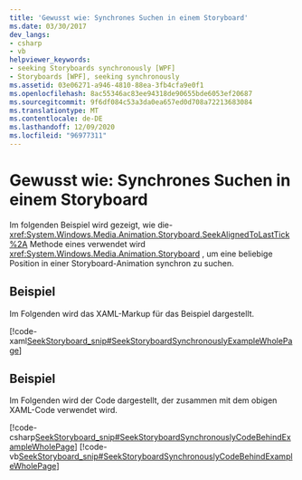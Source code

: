 ```yaml
---
title: 'Gewusst wie: Synchrones Suchen in einem Storyboard'
ms.date: 03/30/2017
dev_langs:
- csharp
- vb
helpviewer_keywords:
- seeking Storyboards synchronously [WPF]
- Storyboards [WPF], seeking synchronously
ms.assetid: 03e06271-a946-4810-88ea-3fb4cfa9e0f1
ms.openlocfilehash: 8ac55346ac83ee94318de90655bde6053ef20687
ms.sourcegitcommit: 9f6df084c53a3da0ea657ed0d708a72213683084
ms.translationtype: MT
ms.contentlocale: de-DE
ms.lasthandoff: 12/09/2020
ms.locfileid: "96977311"
---
```

# <a name="how-to-seek-a-storyboard-synchronously"></a>Gewusst wie: Synchrones Suchen in einem Storyboard
Im folgenden Beispiel wird gezeigt, wie die- <xref:System.Windows.Media.Animation.Storyboard.SeekAlignedToLastTick%2A> Methode eines verwendet wird <xref:System.Windows.Media.Animation.Storyboard> , um eine beliebige Position in einer Storyboard-Animation synchron zu suchen.  
  
## <a name="example"></a>Beispiel  
 Im Folgenden wird das XAML-Markup für das Beispiel dargestellt.  
  
 [!code-xaml[SeekStoryboard_snip#SeekStoryboardSynchronouslyExampleWholePage](~/samples/snippets/csharp/VS_Snippets_Wpf/SeekStoryboard_snip/CSharp/SeekStoryboardSynchronouslyExample.xaml#seekstoryboardsynchronouslyexamplewholepage)]  
  
## <a name="example"></a>Beispiel  
 Im Folgenden wird der Code dargestellt, der zusammen mit dem obigen XAML-Code verwendet wird.  
  
 [!code-csharp[SeekStoryboard_snip#SeekStoryboardSynchronouslyCodeBehindExampleWholePage](~/samples/snippets/csharp/VS_Snippets_Wpf/SeekStoryboard_snip/CSharp/SeekStoryboardSynchronouslyExample.xaml.cs#seekstoryboardsynchronouslycodebehindexamplewholepage)]
 [!code-vb[SeekStoryboard_snip#SeekStoryboardSynchronouslyCodeBehindExampleWholePage](~/samples/snippets/visualbasic/VS_Snippets_Wpf/SeekStoryboard_snip/VisualBasic/SeekStoryboardSynchronouslyExample.xaml.vb#seekstoryboardsynchronouslycodebehindexamplewholepage)]
